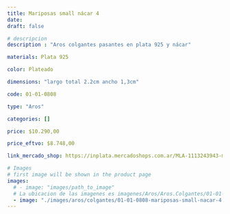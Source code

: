 ```yaml
---
title: Mariposas small nácar 4
date: 
draft: false

# descripcion
description : "Aros colgantes pasantes en plata 925 y nácar"

materials: Plata 925

color: Plateado

dimensions: "largo total 2.2cm ancho 1,3cm"

code: 01-01-0808

type: "Aros"

categories: []

price: $10.290,00

price_eftvo: $8.748,00

link_mercado_shop: https://inplata.mercadoshops.com.ar/MLA-1113243943-mariposas-small-nácar-4-_JM

# Images
# first image will be shown in the product page
images:
  # - image: "images/path_to_image"
  # La ubicacion de las imagenes es imagenes/Aros/Aros.Colgantes/01-01-0808-mariposas-small-nacar-4
  - image: "./images/aros/colgantes/01-01-0808-mariposas-small-nacar-4.jpg"
---
```

